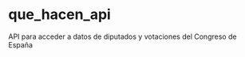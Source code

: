 que_hacen_api
=============

API para acceder a datos de diputados y votaciones del Congreso de España
